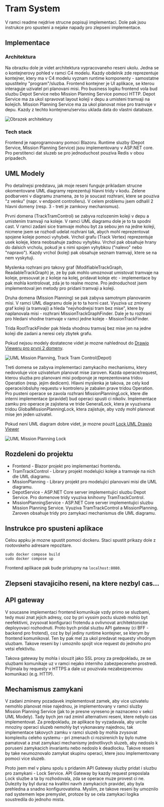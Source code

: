 # Tram System
V ramci readme nejdrive strucne popisuji implementaci. Dole pak jsou instrukce pro spusteni a nejake napady pro zlepseni implementace.
## Implementace

### Architektura
Na obrazku dole je videt architektura vypracovaneho reseni ukolu. Jedna se o kontejnerovy pohled v ramci C4 modelu. Kazdy obdelnik zde reprezentuje kontejner, ktery ma v C4 modelu vyznam runtime komponenty - samostatne spustitelny "program"/sluzba. Frontend kontejner je UI aplikace, se kterou interaguje uzivatel pri planovani misi. Pro business logiku frontend vola bud sluzbu Depot Service nebo Mission Planning Service pomoci HTTP. Depot Service ma za ukol spravovat layout koleji v depu a umisteni tramvaji na kolejich. Mission Planning Service ma za ukol planovat mise pro tramvaje v depu. Kazdy z techto kontejneru/servisu uklada data do vlastni databaze.

![Obrazek architektury](./docs/architecture/architecture.png)

### Tech stack
Frontend je naprogramovany pomoci Blazoru. Runtime sluzby (Depot Service, Mission Planning Service) jsou implementovany v ASP.NET core. Pro perstitenci dat sluzeb se pro jednoduchost pouziva Redis v obou pripadech.

## UML Modely
Pro detailnejsi predstavu, jak moje reseni funguje prikladam strucne okomentovane UML diagramy reprezentuji hlavni tridy v kodu. Zelene podbarveni v diagramu znamena, ze to je soucast rozhrani, ktere se pouziva "z venku" (napr. v endpoint controlleru). V celem problemu jsem odhalil 2 hlavni domeny (resp. 3 - treti je zamkovy mechanismus).

Prvni domena (TrackTramControl) se zabyva rozlozenim koleji v depu a umistenim tramvaji na koleje. V ramci UML diagramu dole je to ta spodni cast. V ramci zadani sice tramvaje mohou byt za sebou jen na jedne koleji, nicmene jsem se rozhodl udelat rozhrani tak, abych mohl reprezentovat spojene koleje pomoci vyhybek. Vrchol grafu (Track Vertex) reprezentuje usek koleje, ktera neobsahuje zadnou vyhybku. Vrchol pak obsahuje hrany do dalsich vrcholu, pokud je s nimi spojen vyhybkou ("nalevo" nebo "napravo"). Kazdy vrchol (kolej) pak obsahuje seznam tramvaji, ktere se na nem vyskytuji. 

Myslenka rozhrani pro takovy graf (ModifiableTrackGraph, ReadableTrackGraph) je, ze by pak mohlo umoznovat umistovat tramvaje na koleje, presouvat je z koleje na kolej, pridavat koleje etc - implementace by pak mohla kontrolovat, zda je to realne mozne. Pro jednoduchost jsem implementoval jen metody pro pridani tramvaji a koleji.

Druha domena (Mission Planning) se pak zabyva samotnym planovanim misi. V ramci UML diagramu dole je to ta horni cast. Vyuziva uz zmineny graf koleji (a tramvaji) a hleda "nejvhodnejsi tram bez mise", ktere by naplanovala misi - rozhrani MissionTrackGraphFinder. Dale je tu rozhrani pro hledani vhodne tramvaje v ramci jedne koleje - MissionTrackFinder.

Trida RootTrackFinder pak hleda vhodnou tramvaj bez mise jen na jedne koleji dle zadani a neresi cely zbytek grafu.

Pokud nejsou modely dostatecne videt je mozne nahlednout do [Drawio Vieweru pro prvni 2 domeny](https://viewer.diagrams.net/?tags=%7B%7D&lightbox=1&highlight=0000ff&edit=_blank&layers=1&nav=1&title=trams.drawio#R%3Cmxfile%3E%3Cdiagram%20name%3D%22Page-1%22%20id%3D%22c4acf3e9-155e-7222-9cf6-157b1a14988f%22%3E7V1bc5s4GP01nkkf3AEBNn6M7abb3XQ2k2z39iYb2VaLkReUi%2FvrVwIJgxD4BrZbk%2FEklhBC%2BnR0vosk0rFGy7ePIVwtPhMP%2BR1geG8da9wBwDKcHvvDc9ZJDrCAkeTMQ%2BwleeYm4wl%2FRyJTFnvGHopyBSkhPsWrfOaUBAGa0lweDEPymi82I37%2BqSs4R4WMpyn0i7l%2FYY8uklzXMTb5vyA8X8gnm4a4MoHTb%2FOQPAfieQEJUHJlCWU1omi0gB55zWRZHzrWKCSEJt%2BWbyPkc7lKiSX33ZVcTZscooDucsMIPvzmgP%2B%2B%2F%2Fvly%2BJXsLQ%2Ff%2F0bdEUtEV1LUSCPSUYkSUgXZE4C6H%2FY5A7j7iJeq8FSmzL3hKxYpskyvyJK12KY4TMlLGtBl764igLvlg8aS058Mv2WZN1h3xd1ejBaxA8wReIBUorCgOfw5rJf1jCiIfmWDhfPSfrCO1AqItlf8hxOZak%2BnE6g07dd5FiD3qQrB4zCcI7EfY4HzIEz8VzDgzPTNLummw4hmxaILBEN1%2BymEPmQ4pd8C6CA5zwtJ25lYoDrTIEVwQGNMjU%2F8AxWQEw10BNtExOtayljrpS3rMry7EvSApnKdGWTFeOoBIRlsnuB%2FrOQwR8hmyMxcRSwFr3ipQ8DlIfHjARUIpCjYbrAvncP1%2BSZD0ZEWXUyNVyQEH9n5aG8mV0OqUAe6PHaGKxGxCchy4hnZ%2FamJ16ZeEyIInbbgwSLmWbdw4jKphDfh6sIT%2BLG8SJLBhIcDAmlZCkKyV7dZZ7cAdYs%2FinMn5QWkvqXeCq%2B%2B3CC%2FGHKL0of8uiXYruDS%2Bzzsf4ThR4MoJRmIg%2BTVwt9POcTacq6icJ01mgmyQsKKXrLZBXRLq86eZiZEnavGzI1JXQXeSItnyEZlFaCsGRu5kDYAT2f42WVA2Dvv2fOvmIQO9atsXpLk13K6ezWjrOYIGhXiO42IzpZA%2Fs2F3%2Fj5%2BBMBlyu%2BHAWU594NTPIiEhm52%2FJ1cikgNWnTEKZ84igBxkqs5NNLZOpaaXmLUIuGKmXZa%2FM8g7ufcM%2BkvfRjKai11XJPsZHRB%2BZ8ox7fPOOFWd5OTH8meB3Rzko1MTBj5mBcCumSwyGdPIkDRwSVmrmx7N3Fmuv3GwD6qT8BfkviNea57um%2BCBPP56DXM9OS2auuGBi9Xr1MAHoKwoHGEUqALaOCuwaqEBr44CrYwNmoeMZbvnAUASRZwRdv2tv1a3nsUcvb%2FivT14HMAgb%2FPsDiTDFJHh36tbc83Lg7pHPvERW8e9P3rv9EFJ72z4zNq0U1bmF94iW%2BSae7vGtwqpQWAXtpNFhpQqru5PCck%2BqsKzWKa9S5Cfwy4uON1A8HEcZ%2FKTx4q4Kj9xUPHjVAUo6V6jnAN9cK0Jb755Lxdj65w3S21H%2B%2BVEkZw0U0PWLHNecf64F4pW76Pv5pj%2ByTc5NpSjrn%2F8e%2BOt7zKZsTtDS6NPJNSseUeut9xXyMY6Fyas%2FrSUWrWCgrfV1gSnqsstckfEer0JUVhPjnEF%2ByJNqRYH49o4zLJeZHlE5AY4qhb69Amfcxk9OaY7ahmKOmkWmtrVM3Zg1KltwzeboTmtE5TZr%2FeaoihLrQGvUVisCu9mj%2By5cma7yoC0LV6Y6D2peuNIjvV0NrfQatoK9Gd9rcKCrBZwTgdvu653DsoZtKd8QuK8vDP6EQsya9%2F3KAuGy20ha3YwbcDBvzbbmzDZHcbAvYdnLtFttVro1YKsqM5sx3EwVKGqA5eKUm1PwSNR9Znve0Ix6A%2F1zoL0CzAxohluvGWYOiuC9lI1pxY1m1SgBRYfgBCixnIIR9BlHESbBgw%2BDINaS5THwOLjzlMR2xq%2FMlsiDYUle4CbwHMems2lCIc2kPeSjbBp5OJvk3JkiU2x7zVyuQWd1QZGLekWtZaaqLKu2%2Bm5TagsMKoeImZjnXqXIWhXtUkUns1RxpI1VMWXLNxwp2sZyNIYX0BlejS1tSCrMeVrcMOcAFli%2B0W3Y48FacX2TfYfZCIfvCqjnzlce8Xnpi8HVLK8p1rze5OchbEaH8W4Ra2xvch6FCO0SQsw4BwvseShQuI8DR2gT1g9nyD5MXiPjvRMHm0csbW7S7MOLh3REAtY%2FiGOsIDaNXlFEjwJWQjRFYMkzDL3dcNS3m7Lfi0T4szvsJeD%2F6T123s27ECV7i4rMINx4sURm3Z14satd%2BaknhHCIerPVfSeanfWn3p10lih5PZ5WpVOw1f%2BSst8ePChRLUcGD%2FqKrVMwYXYNHjiKt%2Baou5kaCozbYp2q2UiA9WPozdsJN2imXFwjH0ZRDfFuVh9F83WrRi9LjSZB%2BWSvSjIUcqRuskOVWvonaVaXE9nmsWK%2FfKE5ra1xNbaGo2xNtc%2B%2FExpc2xrGcQaKVH3nMlBcFUGH7pJWK9p1m%2FS%2BBopqUVluddS6Z1eWb8igKQat04NOkqTbkGgbEk1Bqlj3PZ3PeNqQKAAtj%2B%2FD486OPJ4Qfv2r1MbAeG84rgssBwxs0%2BznAaUuNe%2B83VBdtbZ6x%2FJ63QdkzCLZXqT32FDU9Ro8xXI3MdkCX%2BYntr7J%2BXwT1yoxCM%2Fom7jn0GmXEAfd3c0oGdRLiYOa6rZ0R93WUJOf4SrPkYHRZnf89gqqbIgDGK6fEAyni9Z1aF2HAs0OtrsOJz4oap6FZn9Y10FO%2BnNxs60wnWscyM2O4ir01GMgNVHzQIG8Y1eHgLaUb4bKbVCgcmG1t%2Fzd8vcGnOpuOJ2ZfGL%2BtsuXYz38kl8k%2BzTOLUPF58HLXa%2Fc7SU1xk7cOOfQ7V7Brs9WZmC7M%2B%2FInXkJ2%2B2zM0%2BL6cZ25kmXMgfpi3QFmZzD9d%2FiEXHiH554DxyZHr9lr47XIrWDnbLzW3tOd2pB4ynm6LDbO9QaKdRkNuQpFl5HteW0DVBPcO99g9lzmjdgrJIXD3FOZgTC%2BNGvsmS2nLzYiWr2PQ2RhpO2H4ZQUVXfXrvia3LGaEVao%2B%2B6jD67ErrKhNbh9tQnIHRb17k5RjenHXTv59S%2FJby1p460p6wS5XopJx3sEuWQ7F2EU0rEQ1rKaykvsR%2BVcLomTGlpT9urK9f1YVi3bswpbxoiSFFxN%2BpN8lYG3YvLS19TsalPR5z5GltqPYmrWoLTcmrV4rI5ajU1sLxIV7VTn8dp7fqSh5I4w5FOZ9dUF6sPXp5UXZKGzml01X%2FgkXbhQKeQJTf%2F2CgpvvnPUdaH%2FwE%3D%3C%2Fdiagram%3E%3C%2Fmxfile%3E).


![UML Mission Planning, Track Tram Control(Depot)](./docs/trams-model.png)

Treti domena se zabyva implementaci zamykaciho mechanismu, ktery nedovoluje vice uzivatelum planovat mise zaroven. Kazda operace/request, kterou sluzba pro planovani misi podporuje je reprezentovana tridou Operation (resp. jejim dedicem). Hlavni myslenka je takova, ze cely kod operace/obsluhy requestu v kontroleru je zabalen prave tridou Operation. Pro pusteni operace se zavola rozhrani MissionPlanningLock, ktere dle interni implementace (pravidel) bud operaci spusti ci nikoliv. Implementace zamku pro operace je zajistena ve tride GeneralLock, ktera je vyuzivana tridou GlobalMissionPlanningLock, ktera zajistuje, aby vzdy mohl planovat mise jen jeden uzivatel.

Pokud neni UML diagram dobre videt, je mozne pouzit [Lock UML Drawio Viewer](https://viewer.diagrams.net/?tags=%7B%7D&lightbox=1&highlight=0000ff&edit=_blank&layers=1&nav=1&title=locker.drawio#R%3Cmxfile%3E%3Cdiagram%20name%3D%22Str%C3%A1nka-1%22%20id%3D%229rQaalWVYoTwziLYKmaj%22%3E7Vptc%2BI2EP41zLQf6PgFjPkIXMh1JpnmLm2v%2FdQRtsBqZMuV5Qvcr7%2BVLflFBkISSLg0N5k5a7W7Wu0%2Bu17J9NxZvL7kKI2uWYhpz7HCdc%2F90HMcx3Kcnvyzwk1JsX3XKikrTkJFqwm35BtWRM2WkxBnLUbBGBUkbRMDliQ4EC0a4pzdt9mWjLZXTdEKdwi3AaJd6hcSiqik%2Bs6opn%2FEZBXplW1vXM7ESDOrnWQRCtl9g%2BRe9NwZZ0yUT%2FF6hqn0nvZLKTffMVsZxnEiDhFYBuN%2FLtlofDuOr4S3uPv0x5ewr7R8RTRXG76kbIHoNckywpIbipKEJKsrFtypXYiNdk12T2KYh9E0EjEFog2PS5aIW8VkwTiICA2v0Ibl0spMoOBOj6YR4%2BQb8CMtDNNcKBA4XovjVkoqnRxnwHOjt25XpCuUCb0uoxSlGVkUlkiWGPEVSaZMCBYrJr2FOaF0xijjxc7cZfFPamV5EuJQc%2BsIlvpjEqhnihaYTsG%2BVSGgNSWscE4mOLur0KN9NEcxoTIr%2FsQ8RAnSris3b0u1iJJVAoMAtolB4VQFC3OB1ztRYFfYgqzELMaCb4BFCYwVGlU%2B9n0Nz%2Fsa3RVkoxayFRGpjFpVumvQwYPC3SMw6HYw2HM8KvGRtgDn%2FZfLXFFx7LkTK11Xw75gKZAGBQncI%2FrKe5OG97QGeFqp%2F4t1SIOA4lRGtDuaLCCQCEqMY80oyrJqti3ZUgz%2BIOZiC64pv6WYIwFp1l7o94r%2BGWc5kLaqrtU0FktNWsSlC3VV1fu3d7vi0QKPiRHFS1EFaZtK%2BLOq3c%2FgbQLcQJrnSWD4CGV3j%2FTak3149B1%2ByrFMm%2Fl1LsrwF5tcwGvtUMOMSiwrAoF31kQVjCIXqvJR2jRlwLWkRf1aEpmhrXrjmGXpI6ZfsdTaLu%2BnqojtAhwOsR8OKs7GjO8sXM87Ti10LaMY2pa1pRr626rh4FTVcNCJLg6hI1FDxkXEVixB9KKmGkGpea6YBELh4H%2BxEBsVbJQL1o5qiLKokNeDGySgaEr0%2BGCMX%2Flb2rLf22A6y3mA92xR9U7wrl9h8dCLoRs9jimkzde2HdvioERvGElEHfWBbUR9PDRiWW5AiTU7KkOTMzA0Dc13ZLnFjqYJ52jTYEslQ7bb5JFpsWXtNewBfngoLahRWrn36cAdvgZwcRJOZJcPwwWVTWpBmhf1raxQrVIjqxxeE%2FGXnP1lZI3U%2BO9ibLlq%2BGGtpIvBpjG4wZyAo2Q%2FUdAOz4rD0H5A9vgnyYqqymnMeCaWD82KoYk%2B38yvI2WFay7kDUanh%2Fnox%2BhWf5VqlgiQ9Ow2detZ8I03oZ%2Fz5Fnd%2Bcn7yFJllqJkq9b7iAjch%2BlAtdApx7s0QVc1bpteqi0ZfnqSH35%2Be44A8T2nDuUEd342J433k8TLnST65tvzHE4SfudNdYmFKuZZI6tf4VpvV5Der%2Ft6jeu%2Bk0LW8czuabgFsS97E6gVNyAruw6F2XfI%2Fs8hO7AHbciO%2FNeHrNtB43keew8%2FqT54AtXOfKULHNf2jGsXde579FHVNWtgBagjH1WH5p2Tb36sMy%2BpzIbCEDjN2VbnV6tlSKDq0vcPgGdRXo%2FRqtomFr0zqKKjH6SKvuxF%2BaFXh6P3OlvOd9bxhi9QNcdvB7z15fig17oar2ZPcTf%2BcCIMXjUTbPND4Wg4fFomvNTdeF%2FKthay9zccDwmcJnWq30ad29fOOg%2BGjTyw9%2BbAsQv%2F8b%2FxdGBsGeg7FMbdHsI5DY47JnvP64NhWP%2FirmSvf7joXnwH%3C%2Fdiagram%3E%3C%2Fmxfile%3E)

![UML Mission Planning Lock ](./docs/lock-model.png)

## Rozdeleni do projektu
- Frontend - Blazor projekt pro implementaci frontendu.
- TramTrackControl - Library projekt modelujici koleje a tramvaje na nich dle UML diagramu.
- MissionPlanning - Library projekt pro modelujici planovani misi dle UML diagramu.
- DepotService - ASP.NET Core server implementujici sluzbu Depot Service. Pro domenove tridy vyuziva knihovny TramTrackControl. 
- MissionPlanningService - ASP.NET Core server implementujici sluzbu Mission Planning Service. Vyuziva TramTrackControl a MissionPlanning. Zaroven obsahuje tridy pro zamykaci mechanismus dle UML diagramu.

## Instrukce pro spusteni aplikace
Celou appku je mozne spustit pomoci dockeru. Staci spustit prikazy dole z rootovskeho adresare repozitare.
```
sudo docker compose build
sudo docker compose up
```
Frontend aplikace pak bude pristupny na `localhost:8080`.


## Zlepseni stavajiciho reseni, na ktere nezbyl cas...

## API gateway
V soucasne implementaci frontend komunikuje vzdy primo se sluzbami, tedy musi znat jejich adresy, coz by pri vyssim poctu sluzeb mohlo byt neefektivni, zvysovat konfiguraci frotendu a ovlivnovat architektonicke deployovaci rozhodnuti. Proto bych pridal sluzbu API gateway (ci BFF - backend pro frotend), coz by byl jediny runtime kontejner, se kterym by frontend komunikoval. Ten by pak mel za ukol predavat requesty vhodnym sluzbam. Takove reseni by i umoznilo spojit vice request do jednoho pro vetsi efektivitu.

Takova gateway by mohla i slouzit jako SSL proxy za predpokladu, ze se sluzbami komunikaje uz v ramci nejako interniho zabezpeceneho prostredi. Prijimala by requesty v HTTPS a dale uz pouzivala nezabezpecenou komunikaci (e.g. HTTP). 

## Mechamismus zamykani 
V zadani zmineny pozadavek implementovat zamek, aby vice uzivatelu nemohlo planovat mise najednou, je implementovany v ramci sluzby Mission Planning Service (jak to je presne vyreseno je naznaceno v sekci UML Modely). Tady bych jen rad zminil alternativni reseni, ktere nebylo cas implementovat. Za predpokladu, ze aplikace by vyzadavala, aby urcite mnoziny operaci sluzeb nemohly byt vykonavany najednou, tak implementace takovych zamku v ramci sluzeb by mohla zvysovat komplexitu celeho systemu - pri zmenach ci rozsirenich by bylo nutne pamatovat a znat zamykaci mechanismy jednotlivych sluzeb, aby nedoslo k poruseni zamykacich invariantu nebo nedoslo k deadlocku. Takove reseni by take neumoznovalo zamykat skupinu operaci, ktere jsou implementovany pomoci vice sluzeb.

Proto jsem mel v planu spolu s pridanim API Gateway sluzby pridat i sluzbu pro zamykani - Lock Service. API Gateway by kazdy request preposlala Lock sluzbe a ta by rozhodovala, zda se operace muze provest ci ne. Dulezity by byl duraz na kvalitni navrh zamykacich pravidel, aby byla prehledna a snadno konfigurovatelna. Myslim, ze takove reseni by umoznilo nad systemem lepe premyslet, protoze by se cela zamykaci logika soustredila do jednoho mista.
